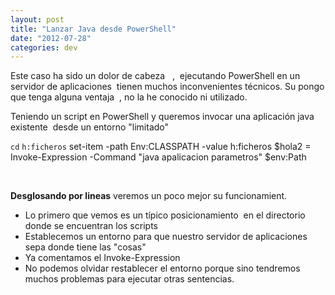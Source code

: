 ```yaml
---
layout: post
title: "Lanzar Java desde PowerShell"
date: "2012-07-28"
categories: dev
---
```


Este caso ha sido un dolor de cabeza   ,  ejecutando PowerShell en un servidor de aplicaciones  tienen muchos inconvenientes técnicos. Su pongo que tenga alguna ventaja  , no la he conocido ni utilizado.

Teniendo un script en PowerShell y queremos invocar una aplicación java existente  desde un entorno "limitado"

`cd` `h:ficheros` set-item -path Env:CLASSPATH -value h:ficheros $hola2 = Invoke-Expression -Command "java apalicacion parametros" $env:Path

 

**Desglosando por lineas** veremos un poco mejor su funcionamient.

- Lo primero que vemos es un típico posicionamiento  en el directorio donde se encuentran los scripts
- Establecemos un entorno para que nuestro servidor de aplicaciones sepa donde tiene las "cosas"
- Ya comentamos el Invoke-Expression
- No podemos olvidar restablecer el entorno porque sino tendremos muchos problemas para ejecutar otras sentencias.
